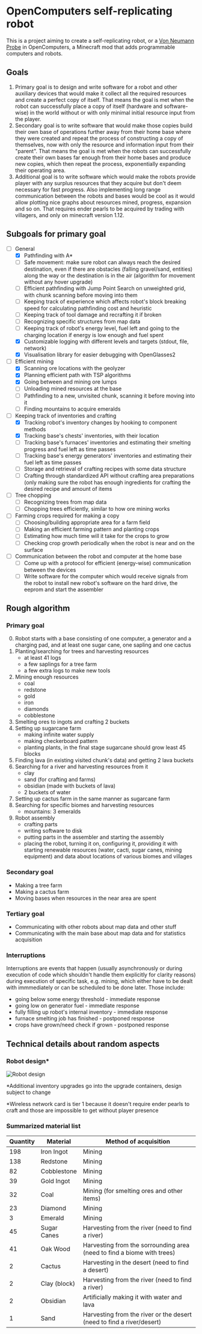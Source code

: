 # OpenComputers self-replicating robot
This is a project aiming to create a self-replicating robot, or a [Von Neumann Probe](https://en.wikipedia.org/wiki/Self-replicating_spacecraft) in OpenComputers, a Minecraft mod that adds programmable computers and robots.

## Goals
1. Primary goal is to design and write software for a robot and other auxiliary devices that would make it collect all the required resources and create a perfect copy of itself. That means the goal is met when the robot can successfully place a copy of itself (hardware and software-wise) in the world without or with only minimal initial resource input from the player.
2. Secondary goal is to write software that would make those copies build their own base of operations further away from their home base where they were created and repeat the process of constructing a copy of themselves, now with only the resource and information input from their "parent". That means the goal is met when the robots can successfully create their own bases far enough from their home bases and produce new copies, which then repeat the process, exponentially expanding their operating area.
3. Additional goal is to write software which would make the robots provide player with any surplus resources that they acquire but don't deem necessary for fast progress. Also implementing long range communication between the robots and bases would be cool as it would allow plotting nice graphs about resources mined, progress, expansion and so on. That requires ender pearls to be acquired by trading with villagers, and only on minecraft version 1.12.

## Subgoals for primary goal
- [ ] General
  - [x] Pathfinding with A*
  - [ ] Safe movement: make sure robot can always reach the desired destination, even if there are obstacles (falling gravel/sand, entities) along the way or the destination is in the air (algorithm for movement without any hover upgrade)
  - [ ] Efficient pathfinding with Jump Point Search on unweighted grid, with chunk scanning before moving into them
  - [ ] Keeping track of experience which affects robot's block breaking speed for calculating pathfinding cost and heuristic
  - [ ] Keeping track of tool damage and recrafting it if broken
  - [ ] Recognizing specific structures from map data
  - [ ] Keeping track of robot's energy level, fuel left and going to the charging location if energy is low enough and fuel spent
  - [x] Customizable logging with different levels and targets (stdout, file, network)
  - [x] Visualisation library for easier debugging with OpenGlasses2
- [ ] Efficient mining
  - [x] Scanning ore locations with the geolyzer
  - [x] Planning efficient path with TSP algorithms
  - [x] Going between and mining ore lumps
  - [ ] Unloading mined resources at the base
  - [ ] Pathfinding to a new, unvisited chunk, scanning it before moving into it
  - [ ] Finding mountains to acquire emeralds
- [ ] Keeping track of inventories and crafting
  - [x] Tracking robot's inventory changes by hooking to component methods
  - [x] Tracking base's chests' inventories, with their location
  - [ ] Tracking base's furnaces' inventories and estimating their smelting progress and fuel left as time passes
  - [ ] Tracking base's energy generators' inventories and estimating their fuel left as time passes
  - [ ] Storage and retrieval of crafting recipes with some data structure
  - [ ] Crafting through standardized API without crafting area preparations (only making sure the robot has enough ingredients for crafting the desired recipe and amount of items
- [ ] Tree chopping
  - [ ] Recognizing trees from map data
  - [ ] Chopping trees efficiently, similar to how ore mining works
- [ ] Farming crops required for making a copy
  - [ ] Choosing/building appropriate area for a farm field
  - [ ] Making an efficient farming pattern and planting crops
  - [ ] Estimating how much time will it take for the crops to grow
  - [ ] Checking crop growth periodically when the robot is near and on the surface
- [ ] Communication between the robot and computer at the home base
  - [ ] Come up with a protocol for efficient (energy-wise) communication between the devices
  - [ ] Write software for the computer which would receive signals from the robot to install new robot's software on the hard drive, the eeprom and start the assembler

## Rough algorithm
### Primary goal
0. Robot starts with a base consisting of one computer, a generator and a charging pad, and at least one sugar cane, one sapling and one cactus
1. Planting/searching for trees and harvesting resources
    - at least 41 logs
    - a few saplings for a tree farm
    - a few extra logs to make new tools
2. Mining enough resources
    - coal
    - redstone
    - gold
    - iron
    - diamonds
    - cobblestone
3. Smelting ores to ingots and crafting 2 buckets
4. Setting up sugarcane farm
    - making infinite water supply
    - making checkerboard pattern
    - planting plants, in the final stage sugarcane should grow least 45 blocks
5. Finding lava (in existing visited chunk's data) and getting 2 lava buckets
6. Searching for a river and harvesting resources from it
    - clay
    - sand (for crafting and farms)
    - obsidian (made with buckets of lava)
    - 2 buckets of water
7. Setting up cactus farm in the same manner as sugarcane farm
8. Searching for specific biomes and harvesting resources
    - mountains: 3 emeralds
9. Robot assembly
    - crafting parts
    - writing software to disk
    - putting parts in the assembler and starting the assembly
    - placing the robot, turning it on, configuring it, providing it with starting renewable resources (water, cacti, sugar canes, mining equipment) and data about locations of various biomes and villages
### Secondary goal
- Making a tree farm
- Making a cactus farm
- Moving bases when resources in the near area are spent
### Tertiary goal
- Communicating with other robots about map data and other stuff
- Communicating with the main base about map data and for statistics acquisition

### Interruptions
Interruptions are events that happen (usually asynchronously or during execution of code which shouldn't handle them explicitly for clarity reasons) during execution of specific task, e.g. mining, which either have to be dealt with immmediately or can be scheduled to be done later. Those include:
- going below some energy threshold - immediate response
- going low on generator fuel - immediate response
- fully filling up robot's internal inventory - immediate response
- furnace smelting job has finished - postponed response
- crops have grown/need check if grown - postponed response

## Technical details about random aspects
### Robot design\*
![Robot design](https://github.com/Kristopher38/OC-Von-Neumann-probe/blob/master/docs/robot.png?raw=true)

\*Additional inventory upgrades go into the upgrade containers, design subject to change

\*Wireless network card is tier 1 because it doesn't require ender pearls to craft and those are impossible to get without player presence

### Summarized material list
Quantity | Material | Method of acquisition
-------- | -------- | ---------------------
198 | Iron Ingot | Mining
138 | Redstone | Mining
82 | Cobblestone | Mining
39 | Gold Ingot | Mining
32 | Coal | Mining (for smelting ores and other items)
23 | Diamond | Mining
3 | Emerald | Mining
45 | Sugar Canes | Harvesting from the river (need to find a river)
41 | Oak Wood | Harvesting from the sorrounding area (need to find a biome with trees)
2 | Cactus | Harvesting in the desert (need to find a desert)
2 | Clay (block) | Harvesting from the river (need to find a river)
2 | Obsidian | Artificially making it with water and lava
1 | Sand | Harvesting from the river or the desert (need to find a river/desert)
